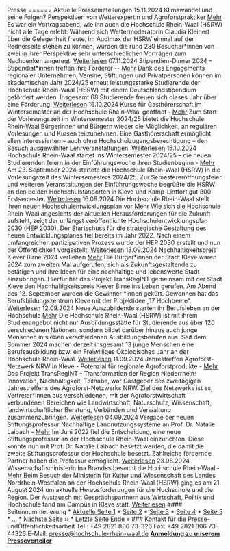  Presse ====== Aktuelle Pressemitteilungen  15\.11\.2024 Klimawandel und seine Folgen? Perspektiven von Wetterexpertin und Agroforstpraktiker  [Mehr](/de/news/klimawandel-und-seine-folgen-perspektiven-von-wetterexpertin-und-agroforstpraktiker) Es war ein Vortragsabend, wie ihn auch die Hochschule Rhein\-Waal (HSRW) nicht alle Tage erlebt: Während sich Wettermoderatorin Claudia Kleinert über die Gelegenheit freute, im Audimax der HSRW einmal auf der Rednerseite stehen zu können, wurden die rund 280 Besucher\*innen von zwei in ihrer Perspektive sehr unterschiedlichen Vorträgen zum Nachdenken angeregt. [Weiterlesen](/de/news/klimawandel-und-seine-folgen-perspektiven-von-wetterexpertin-und-agroforstpraktiker "Klimawandel und seine Folgen? Perspektiven von Wetterexpertin und Agroforstpraktiker") 07\.11\.2024 Stipendien\-Dinner 2024 – Stipendiat\*innen treffen ihre Förderer -- [Mehr](/de/news/stipendien-dinner-2024-stipendiatinnen-treffen-ihre-foerderer) Dank des Engagements regionaler Unternehmen, Vereine, Stiftungen und Privatpersonen können im akademischen Jahr 2024/25 erneut leistungsstarke Studierende der Hochschule Rhein\-Waal (HSRW) mit einem Deutschlandstipendium gefördert werden. Insgesamt 68 Studierende freuen sich dieses Jahr über eine Förderung. [Weiterlesen](/de/news/stipendien-dinner-2024-stipendiatinnen-treffen-ihre-foerderer "Stipendien-Dinner 2024 – Stipendiat*innen treffen ihre Förderer") 16\.10\.2024 Kurse für Gasthörerschaft im Wintersemester an der Hochschule Rhein\-Waal geöffnet - [Mehr](/de/news/kurse-fuer-gasthoererschaft-im-wintersemester-der-hochschule-rhein-waal-geoeffnet) Zum Start der Vorlesungszeit im Wintersemester 2024/25 bietet die Hochschule Rhein\-Waal Bürgerinnen und Bürgern wieder die Möglichkeit, an regulären Vorlesungen und Kursen teilzunehmen. Eine Gasthörerschaft ermöglicht allen Interessierten – auch ohne Hochschulzugangsberechtigung – den Besuch ausgewählter Lehrveranstaltungen. [Weiterlesen](/de/news/kurse-fuer-gasthoererschaft-im-wintersemester-der-hochschule-rhein-waal-geoeffnet "Kurse für Gasthörerschaft im Wintersemester an der Hochschule Rhein-Waal geöffnet") 15\.10\.2024 Hochschule Rhein\-Waal startet ins Wintersemester 2024/25 – die neuen Studierenden feiern in der Einführungswoche ihren Studienbeginn - [Mehr](/de/news/hochschule-rhein-waal-startet-ins-wintersemester-202425-die-neuen-studierenden-feiern-der) Am 23\. September 2024 startete die Hochschule Rhein\-Waal (HSRW) in die Vorlesungszeit des Wintersemesters 2024/25\. Zur Semestereröffnungsfeier und weiteren Veranstaltungen der Einführungswoche begrüßte die HSRW an den beiden Hochschulstandorten in Kleve und Kamp\-Lintfort gut 800 Erstsemester. [Weiterlesen](/de/news/hochschule-rhein-waal-startet-ins-wintersemester-202425-die-neuen-studierenden-feiern-der "Hochschule Rhein-Waal startet ins Wintersemester 2024/25 – die neuen Studierenden feiern in der Einführungswoche ihren Studienbeginn ") 16\.09\.2024 Die Hochschule Rhein\-Waal stellt ihren neuen Hochschulentwicklungsplan vor  [Mehr](/de/news/die-hochschule-rhein-waal-stellt-ihren-neuen-hochschulentwicklungsplan-vor) Wie sich die Hochschule Rhein\-Waal angesichts der aktuellen Herausforderungen für die Zukunft aufstellt, zeigt der unlängst veröffentlichte Hochschulentwicklungsplan 2030 (HEP 2030\). Der Startschuss für die strategische Gestaltung des neuen Entwicklungsplanes fiel bereits im Jahr 2022\. Nach einem umfangreichen partizipativen Prozess wurde der HEP 2030 erstellt und nun der Öffentlichkeit vorgestellt. [Weiterlesen](/de/news/die-hochschule-rhein-waal-stellt-ihren-neuen-hochschulentwicklungsplan-vor "Die Hochschule Rhein-Waal stellt ihren neuen Hochschulentwicklungsplan vor ") 13\.09\.2024 Nachhaltigkeitspreis Klever Birne 2024 verliehen  [Mehr](/de/news/nachhaltigkeitspreis-klever-birne-2024-verliehen) Die Bürger\*innen der Stadt Kleve waren 2024 zum zweiten Mal aufgerufen, sich als Zukunftsgestaltende zu betätigen und ihre Ideen für eine nachhaltige und lebenswerte Stadt einzubringen. Hierfür hat das Projekt TransRegINT gemeinsam mit der Stadt Kleve den Nachhaltigkeitspreis Klever Birne ins Leben gerufen. Am Abend des 12\. September wurden die Gewinner \*innen gekürt. Gewonnen hat das Berufsbildungszentrum Kleve mit der Projektidee „17 Hochbeete“. [Weiterlesen](/de/news/nachhaltigkeitspreis-klever-birne-2024-verliehen "Nachhaltigkeitspreis Klever Birne 2024 verliehen") 12\.09\.2024 Neue Auszubildende starten ihr Berufsleben an der Hochschule  [Mehr](/de/news/neue-auszubildende-starten-ihr-berufsleben-der-hochschule-1) Die Hochschule Rhein\-Waal (HSRW) ist mit ihrem Studienangebot nicht nur Ausbildungsstätte für Studierende aus über 120 verschiedenen Nationen, sondern bildet darüber hinaus auch junge Menschen in sieben verschiedenen Ausbildungsberufen aus. Seit dem Sommer 2024 machen derzeit insgesamt 13 junge Menschen eine Berufsausbildung bzw. ein Freiwilliges Ökologisches Jahr an der Hochschule Rhein\-Waal. [Weiterlesen](/de/news/neue-auszubildende-starten-ihr-berufsleben-der-hochschule-1 "Neue Auszubildende starten ihr Berufsleben an der Hochschule") 11\.09\.2024 Jahrestreffen Agroforst\-Netzwerk NRW in Kleve \- Potenzial für regionale Agroforstprodukte - [Mehr](/de/news/jahrestreffen-agroforst-netzwerk-nrw-kleve-potenzial-fuer-regionale-agroforstprodukte) Das Projekt TransRegINT \- Transformation der Region Niederrhein: Innovation, Nachhaltigkeit, Teilhabe, war Gastgeber des zweitägigen Jahrestreffens des Agroforst\-Netzwerks NRW. Ziel des Netzwerks ist es, Vertreter\*innen aus verschiedenen, mit der Agroforstwirtschaft verbundenen Bereichen wie Landwirtschaft, Naturschutz, Wissenschaft, landwirtschaftlicher Beratung, Verbänden und Verwaltung zusammenzubringen. [Weiterlesen](/de/news/jahrestreffen-agroforst-netzwerk-nrw-kleve-potenzial-fuer-regionale-agroforstprodukte "Jahrestreffen Agroforst-Netzwerk NRW in Kleve - Potenzial für regionale Agroforstprodukte") 04\.09\.2024 Vergabe der neuen Stiftungsprofessur Nachhaltige Landnutzungssysteme an Prof. Dr. Natalie Laibach - [Mehr](/de/news/vergabe-der-neuen-stiftungsprofessur-nachhaltige-landnutzungssysteme-prof-dr-natalie-laibach) Im Juni 2022 fiel die Entscheidung, eine neue Stiftungsprofessur an der Hochschule Rhein\-Waal einzurichten. Diese konnte nun mit Prof. Dr. Natalie Laibach besetzt werden, die damit die zweite Stiftungsprofessur der Hochschule besetzt. Zahlreiche fördernde Partner haben die Professur ermöglicht. [Weiterlesen](/de/news/vergabe-der-neuen-stiftungsprofessur-nachhaltige-landnutzungssysteme-prof-dr-natalie-laibach "Vergabe der neuen Stiftungsprofessur Nachhaltige Landnutzungssysteme an Prof. Dr. Natalie Laibach ") 23\.08\.2024 Wissenschaftsministerin Ina Brandes besucht die Hochschule Rhein\-Waal - [Mehr](/de/news/wissenschaftsministerin-ina-brandes-besucht-die-hochschule-rhein-waal) Beim Besuch der Ministerin für Kultur und Wissenschaft des Landes Nordrhein\-Westfalen an der Hochschule Rhein\-Waal (HSRW) ging es am 21\. August 2024 um aktuelle Herausforderungen für die Hochschule und die Region. Der Austausch mit Gesprächspartnern aus Wirtschaft, Politik und Hochschule fand am Campus in Kleve statt. [Weiterlesen](/de/news/wissenschaftsministerin-ina-brandes-besucht-die-hochschule-rhein-waal "Wissenschaftsministerin Ina Brandes besucht die Hochschule Rhein-Waal") #### Seitennummerierung * [Aktuelle Seite 1](?page=0 "Aktuelle Seite") * [Seite 2](?page=1 "Go to page 2") * [Seite 3](?page=2 "Go to page 3") * [Seite 4](?page=3 "Go to page 4") * [Seite 5](?page=4 "Go to page 5") * … * [Nächste Seite ››](?page=1 "Zur nächsten Seite") * [Letzte Seite Ende »](?page=103 "Zur letzten Seite") ### Kontakt für die Presse\- undÖffentlichkeitsarbeit Tel.: \+49 2821 806 73\-326 Fax: \+49 2821 806 73\-44326 E\-Mail: [presse@hochschule\-rhein\-waal.de](mailto:presse@hochschule-rhein-waal.de?subject=Presse-%20und%20%C3%96ffentlichkeitsarbeit) [**Anmeldung zu unserem Presseverteiler**](/de/webform/aufnahme-unseren-presseverteiler "Aufnahme in unseren Presseverteiler") 